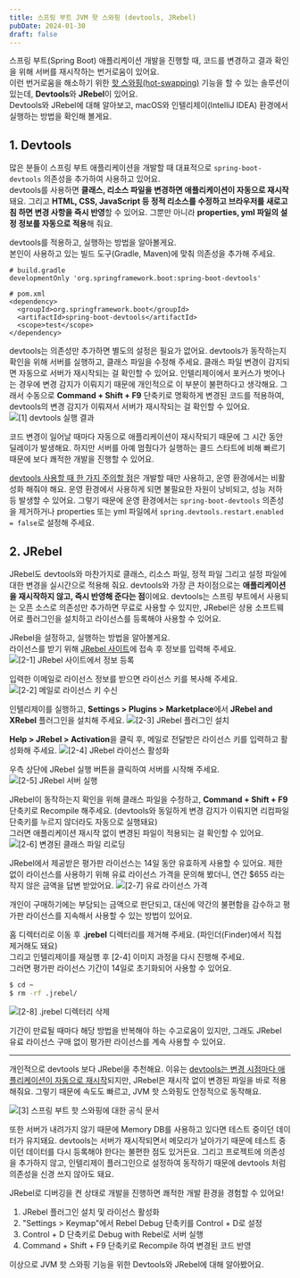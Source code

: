 ```yaml
---
title: 스프링 부트 JVM 핫 스와핑 (devtools, JRebel)
pubDate: 2024-01-30
draft: false
---
```


스프링 부트(Spring Boot) 애플리케이션 개발을 진행할 때, 코드를 변경하고 결과 확인을 위해 서버를 재시작하는 번거로움이 있어요.   
이런 번거로움을 해소하기 위한 [핫 스와핑(hot-swapping)](https://docs.spring.io/spring-boot/docs/current/reference/htmlsingle/#howto.hotswapping) 기능을 할 수 있는 솔루션이 있는데, **Devtools**와 **JRebel**이 있어요.   
Devtools와 JRebel에 대해 알아보고, macOS와 인텔리제이(IntelliJ IDEA) 환경에서 실행하는 방법을 확인해 볼게요.

## 1. Devtools
많은 분들이 스프링 부트 애플리케이션을 개발할 때 대표적으로 `spring-boot-devtools` 의존성을 추가하여 사용하고 있어요.   
devtools를 사용하면 **클래스, 리소스 파일을 변경하면 애플리케이션이 자동으로 재시작** 돼요.
그리고 **HTML, CSS, JavaScript 등 정적 리소스를 수정하고 브라우저를 새로고침 하면 변경 사항을 즉시 반영**할 수 있어요.
그뿐만 아니라 **properties, yml 파일의 설정 정보를 자동으로 적용**해 줘요.

devtools를 적용하고, 실행하는 방법을 알아볼게요.   
본인이 사용하고 있는 빌드 도구(Gradle, Maven)에 맞춰 의존성을 추가해 주세요.
```text
# build.gradle
developmentOnly 'org.springframework.boot:spring-boot-devtools'

# pom.xml
<dependency>
  <groupId>org.springframework.boot</groupId>
  <artifactId>spring-boot-devtools</artifactId>
  <scope>test</scope>
</dependency>
```

devtools는 의존성만 추가하면 별도의 설정은 필요가 없어요. devtools가 동작하는지 확인을 위해 서버를 실행하고, 클래스 파일을 수정해 주세요.
클래스 파일 변경이 감지되면 자동으로 서버가 재시작되는 걸 확인할 수 있어요. 인텔리제이에서 포커스가 벗어나는 경우에 변경 감지가 이뤄지기 때문에 개인적으로 이 부분이 불편하다고 생각해요.
그래서 수동으로 **Command + Shift + F9** 단축키로 명확하게 변경된 코드를 적용하여, devtools의 변경 감지가 이뤄져서 서버가 재시작되는 걸 확인할 수 있어요.
![[1] devtools 실행 결과](./images/devtools-recomplie.png)

코드 변경이 일어날 때마다 자동으로 애플리케이션이 재시작되기 때문에 그 시간 동안 딜레이가 발생해요.
하지만 서버를 아예 멈췄다가 실행하는 콜드 스타트에 비해 빠르기 때문에 보다 쾌적한 개발을 진행할 수 있어요.

[devtools 사용할 때 한 가지 주의할 점](https://docs.spring.io/spring-boot/docs/current/reference/html/using.html#using.devtools)은 개발할 때만 사용하고, 운영 환경에서는 비활성화 해줘야 해요.
운영 환경에서 사용하게 되면 불필요한 자원이 낭비되고, 성능 저하 등 발생할 수 있어요.
그렇기 때문에 운영 환경에서는 `spring-boot-devtools` 의존성을 제거하거나 properties 또는 yml 파일에서 `spring.devtools.restart.enabled = false`로 설정해 주세요.

## 2. JRebel
JRebel도 devtools와 마찬가지로 클래스, 리소스 파일, 정적 파일 그리고 설정 파일에 대한 변경을 실시간으로 적용해 줘요.
devtools와 가장 큰 차이점으로는 **애플리케이션을 재시작하지 않고, 즉시 반영해 준다는 점**이에요.
devtools는 스프링 부트에서 사용되는 오픈 소스로 의존성만 추가하면 무료로 사용할 수 있지만, JRebel은 상용 소프트웨어로 플러그인을 설치하고 라이선스를 등록해야 사용할 수 있어요.

JRebel을 설정하고, 실행하는 방법을 알아볼게요.   
라이선스를 받기 위해 [JRebel 사이트](https://www.jrebel.com/products/jrebel/free-trial)에 접속 후 정보를 입력해 주세요.
![[2-1] JRebel 사이트에서 정보 등록](./images/jrebel-license.png)

입력한 이메일로 라이선스 정보를 받으면 라이선스 키를 복사해 주세요.
![[2-2] 메일로 라이선스 키 수신](./images/get-license.png)

인텔리제이를 실행하고, **Settings > Plugins > Marketplace**에서 **JRebel and XRebel** 플러그인을 설치해 주세요.
![[2-3] JRebel 플러그인 설치](./images/jrebel-plugin.png)

**Help > JRebel > Activation**을 클릭 후, 메일로 전달받은 라이선스 키를 입력하고 활성화해 주세요.
![[2-4] JRebel 라이선스 활성화](./images/activate-jrebel.png)

우측 상단에 JRebel 실행 버튼을 클릭하여 서버를 시작해 주세요.
![[2-5] JRebel 서버 실행](./images/run-jrebel.png)

JRebel이 동작하는지 확인을 위해 클래스 파일을 수정하고, **Command + Shift + F9** 단축키로 Recompile 해주세요.
(devtools와 동일하게 변경 감지가 이뤄지면 리컴파일 단축키를 누르지 않더라도 자동으로 실행돼요)   
그러면 애플리케이션 재시작 없이 변경된 파일이 적용되는 걸 확인할 수 있어요.
![[2-6] 변경된 클래스 파일 리로딩](./images/reloading-class.png)


JRebel에서 제공받은 평가판 라이선스는 14일 동안 유효하게 사용할 수 있어요.
제한 없이 라이선스를 사용하기 위해 유료 라이선스 가격을 문의해 봤더니, 연간 $655 라는 작지 않은 금액을 답변 받았어요.
![[2-7] 유료 라이선스 가격](./images/license-price.png)

개인이 구매하기에는 부담되는 금액으로 판단되고, 대신에 약간의 불편함을 감수하고 평가판 라이선스를 지속해서 사용할 수 있는 방법이 있어요.


홈 디렉터리로 이동 후 **.jrebel** 디렉터리를 제거해 주세요. (파인더(Finder)에서 직접 제거해도 돼요)   
그리고 인텔리제이를 재실행 후 [2-4] 이미지 과정을 다시 진행해 주세요.   
그러면 평가판 라이선스 기간이 14일로 초기화되어 사용할 수 있어요.
```bash
$ cd ~
$ rm -rf .jrebel/
```
![[2-8] .jrebel 디렉터리 삭제](./images/remove-jrebel.png)

기간이 만료될 때마다 해당 방법을 반복해야 하는 수고로움이 있지만, 그래도 JRebel 유료 라이선스 구매 없이 평가판 라이선스를 계속 사용할 수 있어요. 

---

개인적으로 devtools 보다 JRebel을 추천해요.
이유는 [devtools는 변경 시점마다 애플리케이션이 자동으로 재시작](https://docs.spring.io/spring-boot/docs/current/reference/htmlsingle/#howto.hotswapping.fast-application-restarts)되지만,
JRebel은 재시작 없이 변경된 파일을 바로 적용 해줘요.
그렇기 때문에 속도도 빠르고, JVM 핫 스와핑도 안정적으로 동작해요.

![[3] 스프링 부트 핫 스와핑에 대한 공식 문서](./images/fast-application-restarts.png)

또한 서버가 내려가지 않기 때문에 Memory DB를 사용하고 있다면 테스트 중이던 데이터가 유지돼요.
devtools는 서버가 재시작되면서 메모리가 날아가기 때문에 테스트 중이던 데이터를 다시 등록해야 한다는 불편한 점도 있거든요.
그리고 프로젝트에 의존성을 추가하지 않고, 인텔리제이 플러그인으로 설정하여 동작하기 때문에 devtools 처럼 의존성을 신경 쓰지 않아도 돼요.

JRebel로 디버깅을 켠 상태로 개발을 진행하면 쾌적한 개발 환경을 경험할 수 있어요!
1. JRebel 플러그인 설치 및 라이선스 활성화
2. "Settings > Keymap"에서 Rebel Debug 단축키를 Control + D로 설정
3. Control + D 단축키로 Debug with Rebel로 서버 실행
4. Command + Shift + F9 단축키로 Recompile 하여 변경된 코드 반영

이상으로 JVM 핫 스와핑 기능을 위한 Devtools와 JRebel에 대해 알아봤어요.